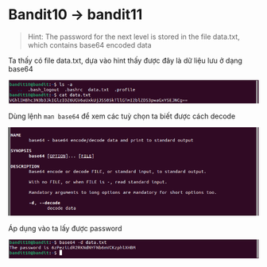 # Bandit10 -> bandit11

> Hint: The password for the next level is stored in the file data.txt, which contains base64 encoded data

Ta thấy có file data.txt, dựa vào hint thấy được đây là dữ liệu lưu ở dạng base64

![Fig1](f10.png)

Dùng lệnh `man base64` để xem các tuỳ chọn ta biết được cách decode

![Fig1](f10.1.png)

Áp dụng vào ta lấy được password

![Fig1](f10.2.png)
